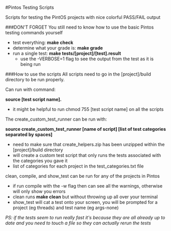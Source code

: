 #Pintos Testing Scripts

Scripts for testing the PintOS projects with nice colorful PASS/FAIL output

###DON'T FORGET
You still need to know how to use the basic Pintos testing commands yourself
- test everything: **make check**
- determine what your grade is: **make grade**
- run a single test: **make tests/[project]/[test].result**
  - use the -VERBOSE=1 flag to see the output from the test as it is being run

###How to use the scripts
All scripts need to go in the [project]/build directory to be run properly. 

Can run with command: 

**source [test script name].**
- it might be helpful to run chmod 755 [test script name] on all the scripts

The create_custom_test_runner can be run with: 

**source create_custom_test_runner [name of script] [list of test categories separated by spaces]**
- need to make sure that create_helpers.zip has been unzipped within the [project]/build directory
- will create a custom test script that only runs the tests associated with the categories you gave it
- list of categories for each project in the test_categories.txt file

clean, compile, and show_test can be run for any of the projects in Pintos
- if run compile with the -w flag then can see all the warnings, otherwise will only show you errors
- clean runs **make clean** but without throwing up all over your terminal
- show_test will cat a test onto your screen, you will be prompted for a project (eg threads) and test name (eg args-none)

*PS: if the tests seem to run really fast it's because they are all already up to date and you need to touch a file so they can actually rerun the tests*
